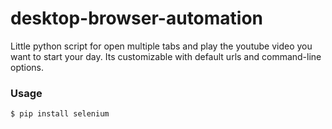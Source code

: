 # desktop-browser-automation

Little python script for open multiple tabs and play the youtube video you want to start your day. Its customizable with default urls and command-line options.

### Usage

`$ pip install selenium`

